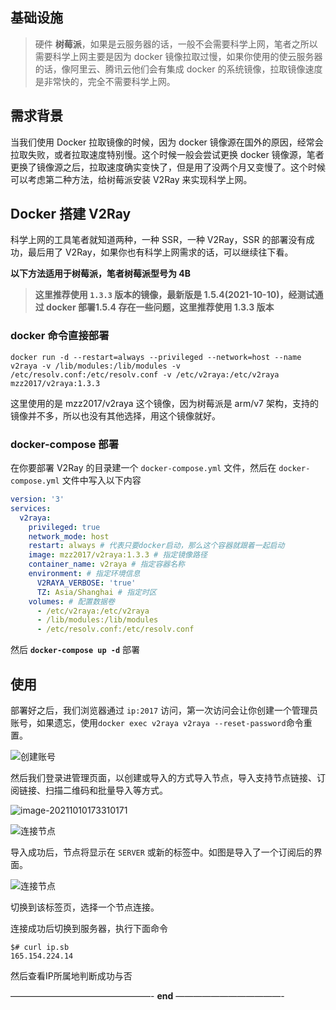 

## 基础设施

> 硬件 **树莓派**，如果是云服务器的话，一般不会需要科学上网，笔者之所以需要科学上网主要是因为 docker 镜像拉取过慢，如果你使用的使云服务器的话，像阿里云、腾讯云他们会有集成 docker 的系统镜像，拉取镜像速度是非常快的，完全不需要科学上网。

## 需求背景

当我们使用 Docker 拉取镜像的时候，因为 docker 镜像源在国外的原因，经常会拉取失败，或者拉取速度特别慢。这个时候一般会尝试更换 docker 镜像源，笔者更换了镜像源之后，拉取速度确实变快了，但是用了没两个月又变慢了。这个时候可以考虑第二种方法，给树莓派安装 V2Ray 来实现科学上网。

## Docker 搭建 V2Ray

科学上网的工具笔者就知道两种，一种 SSR，一种 V2Ray，SSR 的部署没有成功，最后用了 V2Ray，如果你也有科学上网需求的话，可以继续往下看。

**以下方法适用于树莓派，笔者树莓派型号为 4B**

> **这里推荐使用 `1.3.3` 版本的镜像，最新版是 1.5.4(2021-10-10)，经测试通过 docker 部署1.5.4 存在一些问题，这里推荐使用 1.3.3 版本**

### docker 命令直接部署

```shell
docker run -d --restart=always --privileged --network=host --name v2raya -v /lib/modules:/lib/modules -v /etc/resolv.conf:/etc/resolv.conf -v /etc/v2raya:/etc/v2raya mzz2017/v2raya:1.3.3
```

这里使用的是 mzz2017/v2raya 这个镜像，因为树莓派是 arm/v7 架构，支持的镜像并不多，所以也没有其他选择，用这个镜像就好。

### docker-compose 部署

在你要部署 V2Ray 的目录建一个 `docker-compose.yml` 文件，然后在 `docker-compose.yml` 文件中写入以下内容

```yml
version: '3'
services:
  v2raya:
    privileged: true
    network_mode: host
    restart: always # 代表只要docker启动，那么这个容器就跟着一起启动
    image: mzz2017/v2raya:1.3.3 # 指定镜像路径
    container_name: v2raya # 指定容器名称
    environment: # 指定环境信息
      V2RAYA_VERBOSE: 'true'
      TZ: Asia/Shanghai # 指定时区
    volumes: # 配置数据卷
      - /etc/v2raya:/etc/v2raya
      - /lib/modules:/lib/modules
      - /etc/resolv.conf:/etc/resolv.conf
```

然后 **`docker-compose up -d`** 部署

## 使用

部署好之后，我们浏览器通过 `ip:2017` 访问，第一次访问会让你创建一个管理员账号，如果遗忘，使用`docker exec v2raya v2raya --reset-password`命令重置。

![创建账号](https://static.jindll.com/notes/create-account.png)

然后我们登录进管理页面，以创建或导入的方式导入节点，导入支持节点链接、订阅链接、扫描二维码和批量导入等方式。

![image-20211010173310171](https://static.jindll.com/notes/image-20211010173310171.png)

![连接节点](https://static.jindll.com/notes/connect1.png)

导入成功后，节点将显示在 `SERVER` 或新的标签中。如图是导入了一个订阅后的界面。

![连接节点](https://static.jindll.com/notes/connect2.png)

切换到该标签页，选择一个节点连接。

连接成功后切换到服务器，执行下面命令

```
$# curl ip.sb
165.154.224.14
```

然后查看IP所属地判断成功与否

————————————————- **end** ————————————-